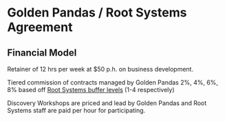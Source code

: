 # Golden Pandas / Root Systems Agreement

## Financial Model

Retainer of 12 hrs per week at $50 p.h. on business development.

Tiered commission of contracts managed by Golden Pandas 2%, 4%, 6%, 8% based off [Root Systems buffer levels](./financial_agreement.md) (1-4 respectively)

Discovery Workshops are priced and lead by Golden Pandas and Root Systems staff are paid per hour for participating. 